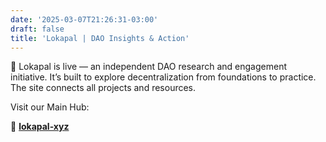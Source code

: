 ```yaml
---
date: '2025-03-07T21:26:31-03:00'
draft: false
title: 'Lokapal | DAO Insights & Action'
---
```


🧭 Lokapal is live — an independent DAO research and engagement initiative. It’s built to explore decentralization from foundations to practice. The site connects all projects and resources.

Visit our Main Hub:

🔗 [**lokapal-xyz**](https://lokapal-xyz.github.io/)
